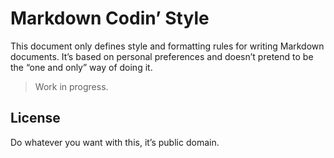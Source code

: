 # Markdown Codin’ Style

This document only defines style and formatting rules for writing Markdown
documents. It’s based on personal preferences and doesn’t pretend to be the
“one and only” way of doing it.

> Work in progress.

## License

Do whatever you want with this, it’s public domain.
